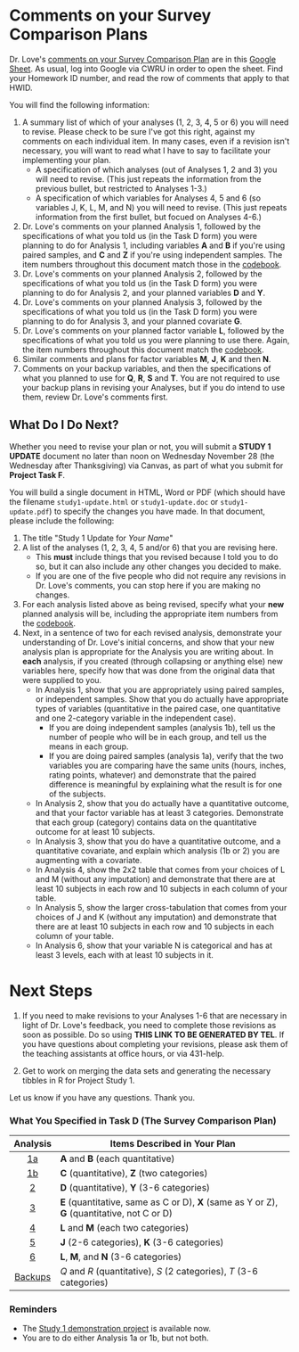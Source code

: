 # Comments on your Survey Comparison Plans

Dr. Love's [comments on your Survey Comparison Plan](http://bit.ly/431-2018-project-survey-plan-feedback) are in this [Google Sheet](http://bit.ly/431-2018-project-survey-plan-feedback). As usual, log into Google via CWRU in order to open the sheet. Find your Homework ID number, and read the row of comments that apply to that HWID. 

You will find the following information:

1. A summary list of which of your analyses (1, 2, 3, 4, 5 or 6) you will need to revise. Please check to be sure I've got this right, against my comments on each individual item. In many cases, even if a revision isn't necessary, you will want to read what I have to say to facilitate your implementing your plan.
    - A specification of which analyses (out of Analyses 1, 2 and 3) you will need to revise. (This just repeats the information from the previous bullet, but restricted to Analyses 1-3.)
    - A specification of which variables for Analyses 4, 5 and 6 (so variables J, K, L, M, and N) you will need to revise. (This just repeats information from the first bullet, but focued on Analyses 4-6.)
2. Dr. Love's comments on your planned Analysis 1, followed by the specifications of what you told us (in the Task D form) you were planning to do for Analysis 1, including variables **A** and **B** if you're using paired samples, and **C** and **Z** if you're using independent samples. The item numbers throughout this document match those in the [codebook](http://bit.ly/431-2018-survey-data-codebook). 
3. Dr. Love's comments on your planned Analysis 2, followed by the specifications of what you told us (in the Task D form) you were planning to do for Analysis 2, and your planned variables **D** and **Y**.
4. Dr. Love's comments on your planned Analysis 3, followed by the specifications of what you told us (in the Task D form) you were planning to do for Analysis 3, and your planned covariate **G**.
5. Dr. Love's comments on your planned factor variable **L**, followed by the specifications of what you told us you were planning to use there. Again, the item numbers throughout this document match the [codebook](http://bit.ly/431-2018-survey-data-codebook). 
6. Similar comments and plans for factor variables **M**, **J**, **K** and then **N**.
7. Comments on your backup variables, and then the specifications of what you planned to use for **Q**, **R**, **S** and **T**. You are not required to use your backup plans in revising your Analyses, but if you do intend to use them, review Dr. Love's comments first.

## What Do I Do Next?

Whether you need to revise your plan or not, you will submit a **STUDY 1 UPDATE** document no later than noon on Wednesday November 28 (the Wednesday after Thanksgiving) via Canvas, as part of what you submit for **Project Task F**.

You will build a single document in HTML, Word or PDF (which should have the filename `study1-update.html` or `study1-update.doc` or `study1-update.pdf`) to specify the changes you have made. In that document, please include the following:

1. The title "Study 1 Update for *Your Name*"
2. A list of the analyses (1, 2, 3, 4, 5 and/or 6) that you are revising here. 
    - This **must** include things that you revised because I told you to do so, but it can also include any other changes you decided to make. 
    - If you are one of the five people who did not require any revisions in Dr. Love's comments, you can stop here if you are making no changes.
3. For each analysis listed above as being revised, specify what your **new** planned analysis will be, including the appropriate item numbers from the [codebook](http://bit.ly/431-2018-survey-data-codebook).
4. Next, in a sentence of two for each revised analysis, demonstrate your understanding of Dr. Love's initial concerns, and show that your new analysis plan is appropriate for the Analysis you are writing about. In **each** analysis, if you created (through collapsing or anything else) new variables here, specify how that was done from the original data that were supplied to you.
    - In Analysis 1, show that you are appropriately using paired samples, or independent samples. Show that you do actually have appropriate types of variables (quantitative in the paired case, one quantitative and one 2-category variable in the independent case).
        - If you are doing independent samples (analysis 1b), tell us the number of people who will be in each group, and tell us the means in each group.
        - If you are doing paired samples (analysis 1a), verify that the two variables you are comparing have the same units (hours, inches, rating points, whatever) and demonstrate that the paired difference is meaningful by explaining what the result is for one of the subjects.
    - In Analysis 2, show that you do actually have a quantitative outcome, and that your factor variable has at least 3 categories. Demonstrate that each group (category) contains data on the quantitative outcome for at least 10 subjects.
    - In Analysis 3, show that you do have a quantitative outcome, and a quantitative covariate, and explain which analysis (1b or 2) you are augmenting with a covariate.
    - In Analysis 4, show the 2x2 table that comes from your choices of L and M (without any imputation) and demonstrate that there are at least 10 subjects in each row and 10 subjects in each column of your table. 
    - In Analysis 5, show the larger cross-tabulation that comes from your choices of J and K (without any imputation) and demonstrate that there are at least 10 subjects in each row and 10 subjects in each column of your table.
    - In Analysis 6, show that your variable N is categorical and has at least 3 levels, each with at least 10 subjects in it. 

# Next Steps

1. If you need to make revisions to your Analyses 1-6 that are necessary in light of Dr. Love's feedback, you need to complete those revisions as soon as possible. Do so using **THIS LINK TO BE GENERATED BY TEL**. If you have questions about completing your revisions, please ask them of the teaching assistants at office hours, or via 431-help.

2. Get to work on merging the data sets and generating the necessary tibbles in R for Project Study 1.

Let us know if you have any questions. Thank you.


### What You Specified in Task D (The Survey Comparison Plan)

Analysis | Items Described in Your Plan
:----: | --------------------------------------------------------------------------------
[1a](https://thomaselove.github.io/431-2018-project/taskD.html#analysis-1-comparing-the-means-of-two-populations) | **A** and **B** (each quantitative)
[1b](https://thomaselove.github.io/431-2018-project/taskD.html#analysis-1-comparing-the-means-of-two-populations) | **C** (quantitative), **Z** (two categories)
[2](https://thomaselove.github.io/431-2018-project/taskD.html#analysis-2-comparing-the-means-of-three-or-more-populations) | **D** (quantitative), **Y** (3-6 categories)
[3](https://thomaselove.github.io/431-2018-project/taskD.html#analysis-3-regression-model-with-one-covariate) | **E** (quantitative, same as C or D), **X** (same as Y or Z), **G** (quantitative, not C or D)
[4](https://thomaselove.github.io/431-2018-project/taskD.html#analysis-4-comparing-two-population-proportions) | **L** and **M** (each two categories)
[5](https://thomaselove.github.io/431-2018-project/taskD.html#analysis-5-a-larger-two-way-table) | **J** (2-6 categories), **K** (3-6 categories)
[6](https://thomaselove.github.io/431-2018-project/taskD.html#analysis-6-comparing-population-proportions-in-a-2x2xn-contingency-table) | **L**, **M**, and **N** (3-6 categories)
[Backups](https://thomaselove.github.io/431-2018-project/taskD.html#backups) | *Q* and *R* (quantitative), *S* (2 categories), *T* (3-6 categories)

### Reminders

- The [Study 1 demonstration project](https://github.com/THOMASELOVE/431-2018-project/tree/master/demo_study1) is available now.
- You are to do either Analysis 1a or 1b, but not both.

